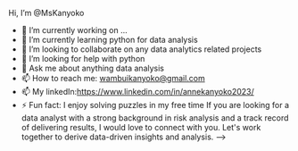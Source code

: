  Hi, I’m @MsKanyoko

- 🔭 I’m currently working on ...
- 🌱 I’m currently learning python for data analysis
- 👯 I’m looking to collaborate on any data analytics related projects
- 🤔 I’m looking for help with python
- 💬 Ask me about anything data analysis
- 📫 How to reach me: wambuikanyoko@gmail.com
- 📫 My linkedIn:https://www.linkedin.com/in/annekanyoko2023/
- ⚡ Fun fact: I enjoy solving puzzles in my free time
If you are looking for a data analyst with a strong background in risk analysis and a track record of delivering results, I would love to connect with you. Let's work together to derive data-driven insights and analysis. 
-->
